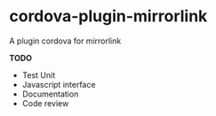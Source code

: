 # cordova-plugin-mirrorlink
A plugin cordova for mirrorlink


**TODO**

  - Test Unit
  - Javascript interface
  - Documentation
  - Code review
